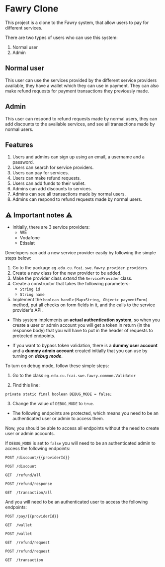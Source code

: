 # Fawry Clone

This project is a clone to the Fawry system, that allow users to pay
for different services.

There are two types of users who can use this system:

1. Normal user
2. Admin

## Normal user

This user can use the services provided by the different
service providers available, they have a wallet which they
can use in payment. They can also make refund requests
for payment transactions they previously made.

## Admin

This user can respond to refund requests made by normal users,
they can add discounts to the available services, and see
all transactions made by normal users.

## Features

1. Users and admins can sign up using an email, a username
   and a password.
2. Users can search for service providers.
3. Users can pay for services.
4. Users can make refund requests.
5. Users can add funds to their wallet.
6. Admins can add discounts to services.
7. Admins can see all transactions made by normal users.
8. Admins can respond to refund requests made by normal users.

## ⚠️ Important notes ⚠️

- Initially, there are 3 service providers:
  - WE
  - Vodafone
  - Etisalat

Developers can add a new service provider easily
by following the simple steps below:

1. Go to the package ```eg.edu.cu.fcai.swe.fawry.provider.providers```.
2. Create a new class for the new provider to be added.
3. Make the provider class _extend_ the ```ServiceProvider``` class.
4. Create a constructor that takes the following parameters:
   - ```String id```
   - ```String name```
5. Implement the ```boolean handle(Map<String, Object> paymentForm)```
method, put all checks on form fields in it, and the calls
to the service provider's API.

- This system implements an **actual authentication
  system**, so when you create a user or admin account
  you will get a token in return (in the response body)
  that you will have to put in the header of requests to
  protected endpoints.

- If you want to bypass token validation, there is
  a **dummy user account** and a **dummy admin account** created
  initially that you can use by turning on _**debug mode**_.

To turn on debug mode, follow these simple steps:

1. Go to the class ```eg.edu.cu.fcai.swe.fawry.common.Validator```

2. Find this line: 

```
private static final boolean DEBUG_MODE = false;
```

3. Change the value of ```DEBUG_MODE``` to ```true```.

- The following endpoints are protected,
  which means you need to be an authenticated
  user or admin to access them.

Now, you should be able to access all endpoints without the need
to create user or admin accounts.

If ```DEBUG_MODE``` is set to ```false``` you will
need to be an authenticated admin to access the following
endpoints:

```
POST /discount/{{providerId}}
```

```
POST /discount
```

```
GET  /refund/all
```

```
POST /refund/response
```

```
GET  /transaction/all
```

And you will need to be an authenticated user to access the
following endpoints:

```
POST /pay/{{providerId}}
```

```
GET  /wallet
```

```
POST /wallet
```

```
GET  /refund/request
```

```
POST /refund/request
```

```
GET  /transaction
```
